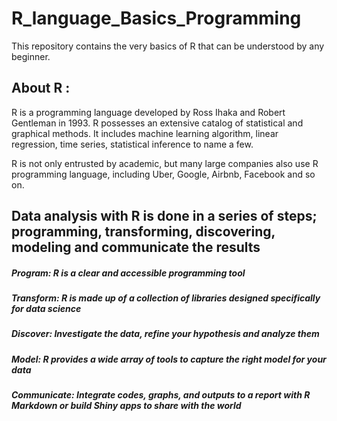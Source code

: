 # R_language_Basics_Programming

This repository contains the very basics of R that can be understood by any beginner. 


## About R :

R is a programming language developed by Ross Ihaka and Robert Gentleman in 1993. R possesses an extensive catalog of statistical and graphical methods. It includes machine learning algorithm, linear regression, time series, statistical inference to name a few.

R is not only entrusted by academic, but many large companies also use R programming language, including Uber, Google, Airbnb, Facebook and so on.

## Data analysis with R is done in a series of steps; programming, transforming, discovering, modeling and communicate the       results

##### Program: R is a clear and accessible programming tool

##### Transform: R is made up of a collection of libraries designed specifically for data science

##### Discover: Investigate the data, refine your hypothesis and analyze them

##### Model: R provides a wide array of tools to capture the right model for your data

##### Communicate: Integrate codes, graphs, and outputs to a report with R Markdown or build Shiny apps to share with the world
